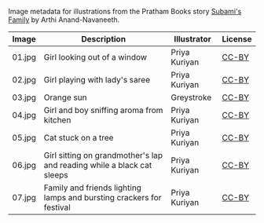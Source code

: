 Image metadata for illustrations from the Pratham Books story [Subami's Family](https://storyweaver.org.in/stories/1742-subami-s-family) by Arthi Anand-Navaneeth.

Image | Description | Illustrator | License
----- | ----------- | ----------- | -------
01.jpg | Girl looking out of a window | Priya Kuriyan | [CC-BY](https://creativecommons.org/licenses/by/4.0/)
02.jpg | Girl playing with lady's saree | Priya Kuriyan | [CC-BY](https://creativecommons.org/licenses/by/4.0/)
03.jpg | Orange sun | Greystroke | [CC-BY](https://creativecommons.org/licenses/by/4.0/)
04.jpg | Girl and boy sniffing aroma from kitchen | Priya Kuriyan | [CC-BY](https://creativecommons.org/licenses/by/4.0/)
05.jpg | Cat stuck on a tree | Priya Kuriyan | [CC-BY](https://creativecommons.org/licenses/by/4.0/)
06.jpg | Girl sitting on grandmother's lap and reading while a black cat sleeps | Priya Kuriyan | [CC-BY](https://creativecommons.org/licenses/by/4.0/)
07.jpg | Family and friends lighting lamps and bursting crackers for festival | Priya Kuriyan | [CC-BY](https://creativecommons.org/licenses/by/4.0/)
